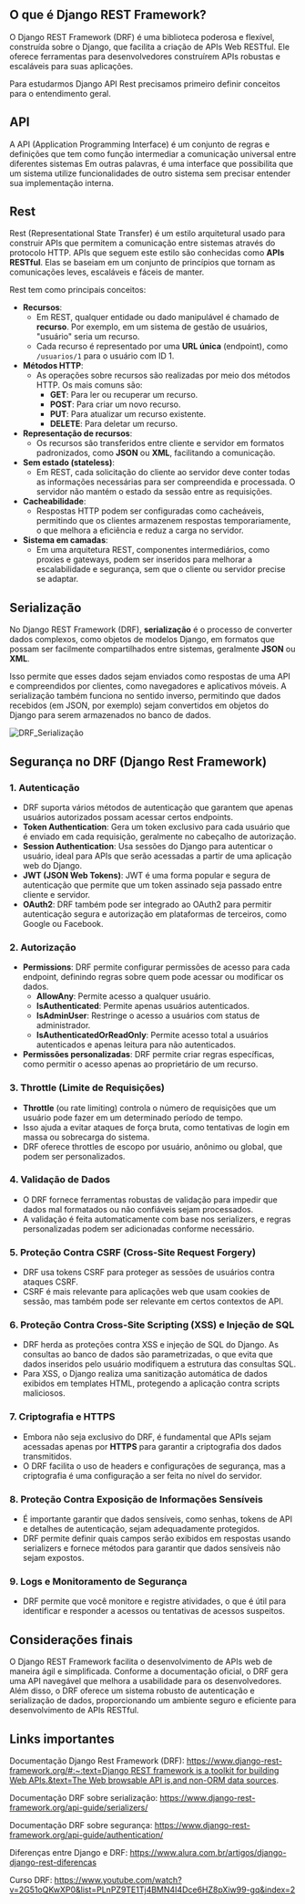 ## O que é Django REST Framework?

O Django REST Framework (DRF) é uma biblioteca poderosa e flexível, construída sobre o Django, que facilita a criação de APIs Web RESTful. Ele oferece ferramentas para desenvolvedores construírem APIs robustas e escaláveis para suas aplicações.

Para estudarmos Django API Rest precisamos primeiro definir conceitos para o entendimento geral.

## API

A API (Application Programming Interface) é um conjunto de regras e definições que tem como função intermediar a comunicação universal entre diferentes sistemas Em outras palavras, é uma interface que possibilita que um sistema utilize funcionalidades de outro sistema sem precisar entender sua implementação interna. 

## Rest

Rest (Representational State Transfer) é um estilo arquitetural usado para construir APIs que permitem a comunicação entre sistemas através do protocolo HTTP. APIs que seguem este estilo são conhecidas como **APIs RESTful**. Elas se baseiam em um conjunto de princípios que tornam as comunicações leves, escaláveis e fáceis de manter.

Rest tem como principais conceitos:

- **Recursos**:
    - Em REST, qualquer entidade ou dado manipulável é chamado de **recurso**. Por exemplo, em um sistema de gestão de usuários, "usuário" seria um recurso.
    - Cada recurso é representado por uma **URL única** (endpoint), como `/usuarios/1` para o usuário com ID 1.
- **Métodos HTTP**:
    - As operações sobre recursos são realizadas por meio dos métodos HTTP. Os mais comuns são:
        - **GET**: Para ler ou recuperar um recurso.
        - **POST**: Para criar um novo recurso.
        - **PUT**: Para atualizar um recurso existente.
        - **DELETE**: Para deletar um recurso.
- **Representação de recursos**:
    - Os recursos são transferidos entre cliente e servidor em formatos padronizados, como **JSON** ou **XML**, facilitando a comunicação.
- **Sem estado (stateless)**:
    - Em REST, cada solicitação do cliente ao servidor deve conter todas as informações necessárias para ser compreendida e processada. O servidor não mantém o estado da sessão entre as requisições.
- **Cacheabilidade**:
    - Respostas HTTP podem ser configuradas como cacheáveis, permitindo que os clientes armazenem respostas temporariamente, o que melhora a eficiência e reduz a carga no servidor.
- **Sistema em camadas**:
    - Em uma arquitetura REST, componentes intermediários, como proxies e gateways, podem ser inseridos para melhorar a escalabilidade e segurança, sem que o cliente ou servidor precise se adaptar.

## Serialização

No Django REST Framework (DRF), **serialização** é o processo de converter dados complexos, como objetos de modelos Django, em formatos que possam ser facilmente compartilhados entre sistemas, geralmente **JSON** ou **XML**.

 Isso permite que esses dados sejam enviados como respostas de uma API e compreendidos por clientes, como navegadores e aplicativos móveis. A serialização também funciona no sentido inverso, permitindo que dados recebidos (em JSON, por exemplo) sejam convertidos em objetos do Django para serem armazenados no banco de dados.

![DRF_Serialização](https://github.com/user-attachments/assets/f0f95c6a-b05e-4c2b-927e-21fd4b8316f9)

## Segurança no DRF (Django Rest Framework)

### 1. **Autenticação**

- DRF suporta vários métodos de autenticação que garantem que apenas usuários autorizados possam acessar certos endpoints.
- **Token Authentication**: Gera um token exclusivo para cada usuário que é enviado em cada requisição, geralmente no cabeçalho de autorização.
- **Session Authentication**: Usa sessões do Django para autenticar o usuário, ideal para APIs que serão acessadas a partir de uma aplicação web do Django.
- **JWT (JSON Web Tokens)**: JWT é uma forma popular e segura de autenticação que permite que um token assinado seja passado entre cliente e servidor.
- **OAuth2**: DRF também pode ser integrado ao OAuth2 para permitir autenticação segura e autorização em plataformas de terceiros, como Google ou Facebook.

### 2. **Autorização**

- **Permissions**: DRF permite configurar permissões de acesso para cada endpoint, definindo regras sobre quem pode acessar ou modificar os dados.
    - **AllowAny**: Permite acesso a qualquer usuário.
    - **IsAuthenticated**: Permite apenas usuários autenticados.
    - **IsAdminUser**: Restringe o acesso a usuários com status de administrador.
    - **IsAuthenticatedOrReadOnly**: Permite acesso total a usuários autenticados e apenas leitura para não autenticados.
- **Permissões personalizadas**: DRF permite criar regras específicas, como permitir o acesso apenas ao proprietário de um recurso.

### 3. **Throttle (Limite de Requisições)**

- **Throttle** (ou rate limiting) controla o número de requisições que um usuário pode fazer em um determinado período de tempo.
- Isso ajuda a evitar ataques de força bruta, como tentativas de login em massa ou sobrecarga do sistema.
- DRF oferece throttles de escopo por usuário, anônimo ou global, que podem ser personalizados.

### 4. **Validação de Dados**

- O DRF fornece ferramentas robustas de validação para impedir que dados mal formatados ou não confiáveis sejam processados.
- A validação é feita automaticamente com base nos serializers, e regras personalizadas podem ser adicionadas conforme necessário.

### 5. **Proteção Contra CSRF (Cross-Site Request Forgery)**

- DRF usa tokens CSRF para proteger as sessões de usuários contra ataques CSRF.
- CSRF é mais relevante para aplicações web que usam cookies de sessão, mas também pode ser relevante em certos contextos de API.

### 6. **Proteção Contra Cross-Site Scripting (XSS) e Injeção de SQL**

- DRF herda as proteções contra XSS e injeção de SQL do Django. As consultas ao banco de dados são parametrizadas, o que evita que dados inseridos pelo usuário modifiquem a estrutura das consultas SQL.
- Para XSS, o Django realiza uma sanitização automática de dados exibidos em templates HTML, protegendo a aplicação contra scripts maliciosos.

### 7. **Criptografia e HTTPS**

- Embora não seja exclusivo do DRF, é fundamental que APIs sejam acessadas apenas por **HTTPS** para garantir a criptografia dos dados transmitidos.
- O DRF facilita o uso de headers e configurações de segurança, mas a criptografia é uma configuração a ser feita no nível do servidor.

### 8. **Proteção Contra Exposição de Informações Sensíveis**

- É importante garantir que dados sensíveis, como senhas, tokens de API e detalhes de autenticação, sejam adequadamente protegidos.
- DRF permite definir quais campos serão exibidos em respostas usando serializers e fornece métodos para garantir que dados sensíveis não sejam expostos.

### 9. **Logs e Monitoramento de Segurança**

- DRF permite que você monitore e registre atividades, o que é útil para identificar e responder a acessos ou tentativas de acessos suspeitos.

## Considerações finais

O Django REST Framework facilita o desenvolvimento de APIs web de maneira ágil e simplificada. Conforme a documentação oficial, o DRF gera uma API navegável que melhora a usabilidade para os desenvolvedores. Além disso, o DRF oferece um sistema robusto de autenticação e serialização de dados, proporcionando um ambiente seguro e eficiente para desenvolvimento de APIs RESTful.

## Links importantes

Documentação Django Rest Framework (DRF): [https://www.django-rest-framework.org/#:~:text=Django REST framework is a,toolkit for building Web APIs.&text=The Web browsable API is,and non-ORM data sources](https://www.django-rest-framework.org/#:~:text=Django%20REST%20framework%20is%20a,toolkit%20for%20building%20Web%20APIs.&text=The%20Web%20browsable%20API%20is,and%20non%2DORM%20data%20sources).

Documentação DRF sobre serialização: https://www.django-rest-framework.org/api-guide/serializers/

Documentação DRF sobre segurança: https://www.django-rest-framework.org/api-guide/authentication/

Diferenças entre Django e DRF: https://www.alura.com.br/artigos/django-django-rest-diferencas

Curso DRF: https://www.youtube.com/watch?v=2G51oQKwXP0&list=PLnPZ9TE1Tj4BMN4I4Dce6HZ8pXiw99-gq&index=2

